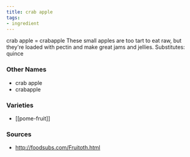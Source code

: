 ```yaml
---
title: crab apple
tags:
- ingredient
---
```

crab apple = crabapple These small apples are too tart to eat raw, but they're loaded with pectin and make great jams and jellies. Substitutes: quince

### Other Names

* crab apple
* crabapple

### Varieties

* [[pome-fruit]]

### Sources
* http://foodsubs.com/Fruitoth.html
